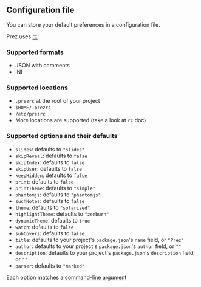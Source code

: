## Configuration file

You can store your default preferences in a configuration file.

Prez uses [rc](https://www.npmjs.com/package/rc):

### Supported formats

* JSON with comments
* INI

### Supported locations

* `.prezrc` at the root of your project
* `$HOME/.prezrc`
* `/etc/prezrc`
* More locations are supported (take a look at `rc` doc)

### Supported options and their defaults

* `slides`: defaults to `"slides"`
* `skipReveal`: defaults to `false`
* `skipIndex`: defaults to `false`
* `skipUser`: defaults to `false`
* `keepHidden`: defaults to `false`
* `print`: defaults to `false`
* `printTheme`: defaults to `"simple"`
* `phantomjs`: defaults to `"phantomjs"`
* `suchNotes`: defaults to `false`
* `theme`: defaults to `"solarized"`
* `highlightTheme`: defaults to `"zenburn"`
* `dynamicTheme`: defaults to `true`
* `watch`: defaults to `false`
* `subCovers`: defaults to `false`
* `title`: defaults to your project's `package.json`'s `name` field, or `"Prez"`
* `author`: defaults to your project's `package.json`'s `author` field, or `""`
* `description`: defaults to your project's `package.json`'s `description` field, or `""`
* `parser`: defaults to `"marked"`

Each option matches a [command-line argument](README.md#available-options)
